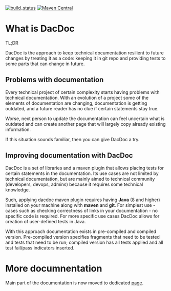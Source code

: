 [![build_status](https://travis-ci.org/flussig/dacdoc.svg?branch=master)](https://travis-ci.org/flussig/dacdoc) [![Maven Central](https://img.shields.io/maven-central/v/com.github.flussig/dacdoc-maven-plugin.svg?label=Maven%20Central)](https://search.maven.org/search?q=g:%22com.github.flussig%22%20AND%20a:%22dacdoc-maven-plugin%22)

# What is DacDoc
TL;DR 

DacDoc is the approach to keep technical documentation resilient to future changes by treating it as a code: keeping it in git repo and providing tests to some parts that can change in future.

## Problems with documentation
Every technical project of certain complexity starts having problems with technical documentation. 
With an evolution of a project some of the elements of documentation are changing, documentation is getting outdated, and a future reader has no clue if certain statements stay true.

Worse, next person to update the documentation can feel uncertain what is outdated and can create another page that will largely copy already existing information.

If this situation sounds familiar, then you can give DacDoc a try.

## Improving documentation with DacDoc
DacDoc is a set of libraries and a maven plugin that allows placing tests for certain statements in the documentation. 
Its use cases are not limited by technical documentation, but are mainly aimed to technical community (developers, devops, admins) because it requires some technical knowledge.

Such, applying dacdoc maven plugin requires having **Java** (8 and higher) installed on your machine along with **maven** and **git**. 
For simplest use - cases such as checking correctness of links in your documentation - no specific code is required. For more specific use cases DacDoc allows for creation of user-defined tests in Java.

With this approach documentation exists in pre-compiled and compiled version. Pre-compiled version specifies fragments that need to be tested and tests that need to be run; compiled version has all tests applied and all test fail/pass indicators inserted. 

# More documnentation
Main part of the documentation is now moved to dedicated [page](https://flussig.github.io/dacdoc).
